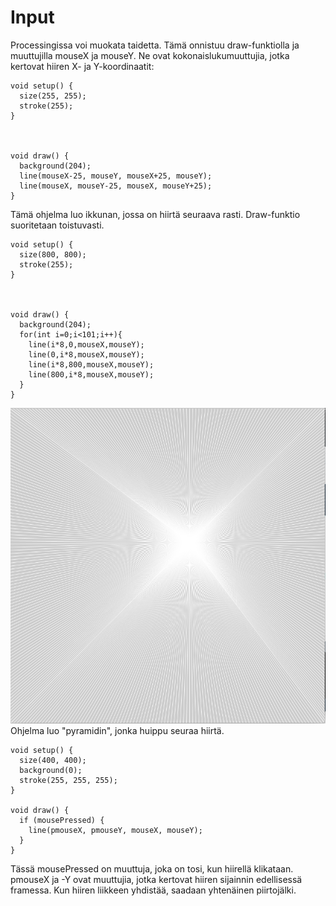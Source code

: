 # Input
Processingissa voi muokata taidetta. Tämä onnistuu draw-funktiolla ja muuttujilla mouseX ja mouseY. Ne ovat kokonaislukumuuttujia, jotka kertovat hiiren X- ja Y-koordinaatit:

```processing
void setup() {
  size(255, 255);
  stroke(255);
}

  

void draw() {
  background(204);
  line(mouseX-25, mouseY, mouseX+25, mouseY);
  line(mouseX, mouseY-25, mouseX, mouseY+25);
}

```

Tämä ohjelma luo ikkunan, jossa on hiirtä seuraava rasti. Draw-funktio suoritetaan toistuvasti.

```processing
void setup() {
  size(800, 800);
  stroke(255);
}

  

void draw() {
  background(204);
  for(int i=0;i<101;i++){
    line(i*8,0,mouseX,mouseY);
    line(0,i*8,mouseX,mouseY);
    line(i*8,800,mouseX,mouseY);
    line(800,i*8,mouseX,mouseY);
  }
}

```
![pyramidi](images/pyramidi.png)
Ohjelma luo "pyramidin", jonka huippu seuraa hiirtä.


```processing
void setup() {
  size(400, 400);
  background(0);
  stroke(255, 255, 255);
}

void draw() {
  if (mousePressed) {
    line(pmouseX, pmouseY, mouseX, mouseY);
  }
}
```
Tässä mousePressed on muuttuja, joka on tosi, kun hiirellä klikataan. pmouseX ja -Y ovat muuttujia, jotka kertovat hiiren sijainnin edellisessä framessa. Kun hiiren liikkeen yhdistää, saadaan yhtenäinen piirtojälki.

